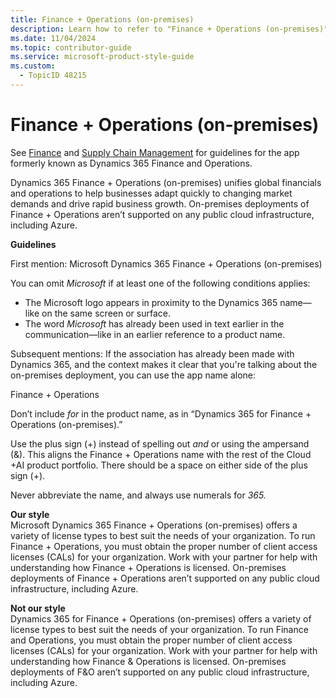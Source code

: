 ```yaml
---
title: Finance + Operations (on-premises)
description: Learn how to refer to "Finance + Operations (on-premises)" in your content.
ms.date: 11/04/2024
ms.topic: contributor-guide
ms.service: microsoft-product-style-guide
ms.custom:
  - TopicID 48215
---
```



# Finance + Operations (on-premises)

See [Finance](~\a_z_names_terms\f\finance.md) and [Supply Chain Management](~\a_z_names_terms\s\supply-chain-management.md) for guidelines for the app formerly known as Dynamics 365 Finance and Operations.

Dynamics 365 Finance + Operations (on-premises) unifies global financials and operations to help businesses adapt quickly to changing market demands and drive rapid business growth. On-premises deployments of Finance + Operations aren’t supported on any public cloud infrastructure, including Azure.

**Guidelines**

First mention: Microsoft Dynamics 365 Finance + Operations (on-premises)

You can omit *Microsoft* if at least one of the following conditions applies:

- The Microsoft logo appears in proximity to the Dynamics 365 name—like on the same screen or surface.
- The word *Microsoft* has already been used in text earlier in the communication—like in an earlier reference to a product name.

Subsequent mentions: If the association has already been made with Dynamics 365, and the context makes it clear that you're talking about the on-premises deployment, you can use the app name alone:

Finance + Operations

Don’t include *for* in the product name, as in “Dynamics 365 for Finance + Operations (on-premises).”

Use the plus sign (+) instead of spelling out *and* or using the ampersand (&). This aligns the Finance + Operations name with the rest of the Cloud +AI product portfolio. There should be a space on either side of the plus sign (+).

Never abbreviate the name, and always use numerals for *365.*

**Our style**  
Microsoft Dynamics 365 Finance + Operations (on-premises) offers a variety of license types to best suit the needs of your organization. To run Finance + Operations, you must obtain the proper number of client access licenses (CALs) for your organization. Work with your partner for help with understanding how Finance + Operations is licensed. On-premises deployments of Finance + Operations aren’t supported on any public cloud infrastructure, including Azure.

**Not our style**  
Dynamics 365 for Finance + Operations (on-premises) offers a variety of license types to best suit the needs of your organization. To run Finance and Operations, you must obtain the proper number of client access licenses (CALs) for your organization. Work with your partner for help with understanding how Finance & Operations is licensed. On-premises deployments of F&O aren’t supported on any public cloud infrastructure, including Azure.

